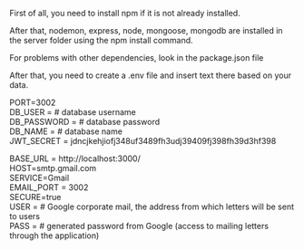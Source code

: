 First of all, you need to install npm if it is not already installed.

After that, nodemon, express, node, mongoose, mongodb are installed in the server folder using the npm install command.

For problems with other dependencies, look in the package.json file

After that, you need to create a .env file and insert text there based on your data.

PORT=3002\
DB_USER = # database username\
DB_PASSWORD = # database password\
DB_NAME = # database name\
JWT_SECRET = jdncjkehjiofj348uf3489fh3udj39409fj398fh39d3hf398


BASE_URL = http://localhost:3000/\
HOST=smtp.gmail.com\
SERVICE=Gmail\
EMAIL_PORT = 3002\
SECURE=true\
USER = # Google corporate mail, the address from which letters will be sent to users\
PASS = # generated password from Google (access to mailing letters through the application)
